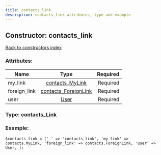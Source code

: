 ```yaml
---
title: contacts_link
description: contacts_link attributes, type and example
---
```

## Constructor: contacts\_link  
[Back to constructors index](index.md)



### Attributes:

| Name     |    Type       | Required |
|----------|:-------------:|---------:|
|my\_link|[contacts\_MyLink](../types/contacts_MyLink.md) | Required|
|foreign\_link|[contacts\_ForeignLink](../types/contacts_ForeignLink.md) | Required|
|user|[User](../types/User.md) | Required|



### Type: [contacts\_Link](../types/contacts_Link.md)


### Example:

```
$contacts_link = ['_' => 'contacts_link', 'my_link' => contacts.MyLink, 'foreign_link' => contacts.ForeignLink, 'user' => User, ];
```  

